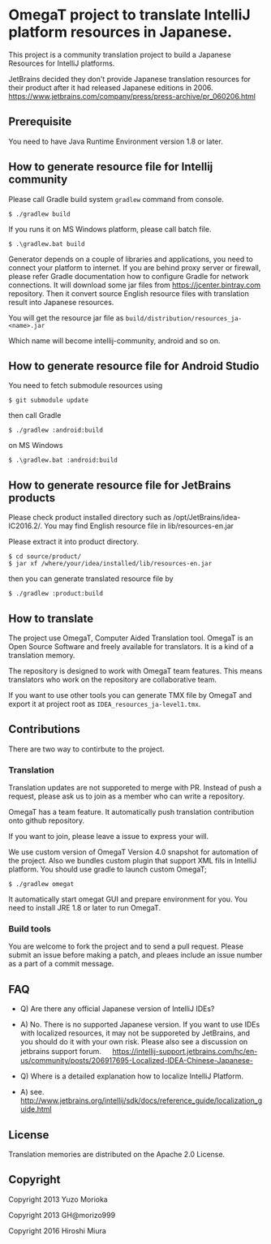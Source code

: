 # OmegaT project to translate IntelliJ platform resources in Japanese.

This project is a community translation project to build a Japanese Resources for IntelliJ platforms.

JetBrains decided they don't provide Japanese translation resources for their
product after it had released Japanese editions in 2006.
https://www.jetbrains.com/company/press/press-archive/pr_060206.html

## Prerequisite

You need to have Java Runtime Environment version 1.8 or later.

## How to generate resource file for Intellij community

Please call Gradle build system `gradlew` command from console.

```
$ ./gradlew build
```

If you runs it on MS Windows platform, please call batch file.

```
$ .\gradlew.bat build
```

Generator depends on a couple of libraries and applications, you need to connect
your platform to internet. If you are behind proxy server or firewall, please
refer Gradle documentation how to configure Gradle for network connections.
It will download some jar files from https://jcenter.bintray.com repository.
Then it convert source English resource files with translation result into
Japanese resources.

You will get the resource jar file as `build/distribution/resources_ja-<name>.jar`

Which name will become intellij-community, android and so on.

## How to generate resource file for Android Studio

You need to fetch submodule resources using 

```
$ git submodule update
```

then call Gradle

```
$ ./gradlew :android:build
```

on MS Windows

```
$ .\gradlew.bat :android:build
```

## How to generate resource file for JetBrains products

Please check product installed directory such as /opt/JetBrains/idea-IC2016.2/.
You may find English resource file in lib/resources-en.jar

Please extract it into product directory.

```
$ cd source/product/
$ jar xf /where/your/idea/installed/lib/resources-en.jar
```

then you can generate translated resource file by

```
$ ./gradlew :product:build
```

## How to translate

The project use OmegaT, Computer Aided Translation tool.
OmegaT is an Open Source Software and freely available for translators.
It is a kind of a translation memory.

The repository is designed to work with OmegaT team features. This means
translators who work on the repository are collaborative team.

If you want to use other tools you can generate TMX file by OmegaT and export
it at project root as `IDEA_resources_ja-level1.tmx`.

## Contributions

There are two way to contirbute to the project.

### Translation

Translation updates are not supporeted to merge with PR. Instead of push a request,
please ask us to join as a member who can write a repository.

OmegaT has a team feature. It automatically push translation contribution
onto github repository.

If you want to join, please leave a issue to express your will.

We use custom version of OmegaT Version 4.0 snapshot for automation of the project.
Also we bundles custom plugin that support XML fils in IntelliJ platform.
You should use gradle to launch custom OmegaT;

```
$ ./gradlew omegat
```

It automatically start omegat GUI and prepare environment for you.
You need to install JRE 1.8 or later to run OmegaT.


### Build tools

You are welcome to fork the project and to send a pull request.
Please submit an issue before making a patch, and pleaes include
an issue number as a part of a commit message.


## FAQ

- Q) Are there any official Japanese version of IntelliJ IDEs?
- A) No. There is no supported Japanese version. If you want to use IDEs with localized resources, it may not be supporeted by JetBrains, and you should do it with your own risk. Please also see a discussion on jetbrains support forum.
　 https://intellij-support.jetbrains.com/hc/en-us/community/posts/206917695-Localized-IDEA-Chinese-Japanese-

- Q) Where is a detailed explanation how to localize IntelliJ Platform.
- A) see. http://www.jetbrains.org/intellij/sdk/docs/reference_guide/localization_guide.html

## License

Translation memories are distributed on the Apache 2.0 License.


## Copyright

Copyright 2013      Yuzo Morioka

Copyright 2013      GH@morizo999

Copyright 2016      Hiroshi Miura
